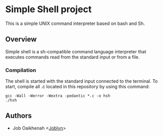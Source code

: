 # Simple Shell project

This is a simple UNIX command interpreter based on bash and Sh.

## Overview

Simple shell is a sh-compatible command language interpreter that executes commands read from the standard input or from a file.

### Compilation

The shell is started with the standard input connected to the terminal. To start, compile all .c located in this repository by using this command: 
```
gcc -Wall -Werror -Wextra -pedantic *.c -o hsh
./hsh
```

## Authors

* Job Oaikhenah <[Joblyn](https://github.com/joblyn)>